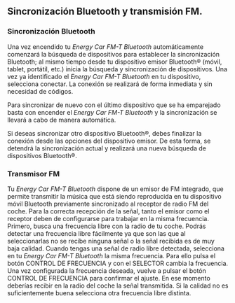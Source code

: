 ## Sincronización Bluetooth y transmisión FM.

### Sincronización Bluetooth

Una vez encendido tu *Energy Car FM-T Bluetooth*  automáticamente comenzará la búsqueda de dispositivos para establecer la sincronización Bluetooth; al mismo tiempo desde tu dispositivo emisor Bluetooth® (móvil, tablet, portátil, etc.) inicia la búsqueda y sincronización de dispositivos. Una vez ya identificado el *Energy Car FM-T Bluetooth* en tu dispositivo, selecciona conectar. La conexión se realizará de forma inmediata y sin necesidad de códigos.

Para sincronizar de nuevo con el último dispositivo que se ha emparejado basta con encender el *Energy Car FM-T Bluetooth* y la sincronización se llevará a cabo de manera automática.

Si deseas sincronizar otro dispositivo Bluetooth®, debes finalizar la conexión desde las opciones del dispositivo emisor. De esta forma, se detendrá la sincronización actual y realizará una nueva búsqueda de dispositivos Bluetooth®.

### Transmisor FM

Tu *Energy Car FM-T Bluetooth* dispone de un emisor de FM integrado, que permite transmitir la música que está siendo
reproducida en tu dispositivo móvil Bluetooth previamente sincronizado al receptor de radio FM del coche. Para la correcta recepción de la señal, tanto el emisor como el receptor deben de configurarse para trabajar en la misma frecuencia.
Primero, busca una frecuencia libre con la radio de tu coche. Podrás detectar una frecuencia libre fácilmente ya
que son las que al seleccionarlas no se recibe ninguna señal o la señal recibida es de muy baja calidad. Cuando
tengas una señal de radio libre detectada, selecciona en tu *Energy Car FM-T Bluetooth* la misma frecuencia. Para ello pulsa el botón CONTROL DE FRECUENCIA y con el SELECTOR cambia la frecuencia. Una vez configurada la frecuencia deseada, vuelve a pulsar el botón CONTROL DE FRECUENCIA para confirmar el ajuste.
En ese momento deberías recibir en la radio del coche la señal transmitida. Si la calidad no es suficientemente buena selecciona otra frecuencia libre distinta.
